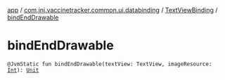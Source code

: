 [app](../../index.md) / [com.jnj.vaccinetracker.common.ui.databinding](../index.md) / [TextViewBinding](index.md) / [bindEndDrawable](./bind-end-drawable.md)

# bindEndDrawable

`@JvmStatic fun bindEndDrawable(textView: TextView, imageResource: `[`Int`](https://kotlinlang.org/api/latest/jvm/stdlib/kotlin/-int/index.html)`): `[`Unit`](https://kotlinlang.org/api/latest/jvm/stdlib/kotlin/-unit/index.html)